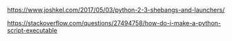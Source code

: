 https://www.joshkel.com/2017/05/03/python-2-3-shebangs-and-launchers/

https://stackoverflow.com/questions/27494758/how-do-i-make-a-python-script-executable

